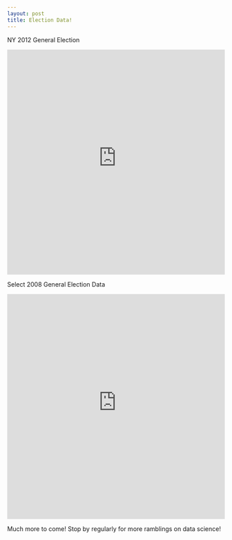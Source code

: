 ```yaml
---
layout: post
title: Election Data!
---
```

NY 2012 General Election

<iframe width="100%" height="520" frameborder="0" src="https://matthewbmitchell.carto.com/viz/cdb965c2-5428-11e6-8f7f-0e05a8b3e3d7/embed_map" allowfullscreen webkitallowfullscreen mozallowfullscreen oallowfullscreen msallowfullscreen></iframe>

Select 2008 General Election Data
<iframe width="100%" height="520" frameborder="0" src="https://matthewbmitchell.carto.com/viz/53a63424-5b10-11e6-b892-0e233c30368f/embed_map" allowfullscreen webkitallowfullscreen mozallowfullscreen oallowfullscreen msallowfullscreen></iframe>

Much more to come! Stop by regularly for more ramblings on data science!
